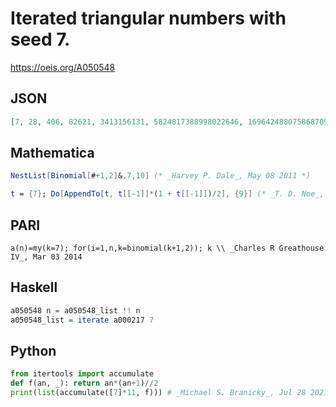 # Iterated triangular numbers with seed 7\.
https://oeis.org/A050548
## JSON
```JSON
[7, 28, 406, 82621, 3413156131, 5824817388998022646, 16964248807586870937449001943463431981, 143892868802856286225154411591351342616163027795335641150249224655238508171]
```
## Mathematica
```Mathematica
NestList[Binomial[#+1,2]&,7,10] (* _Harvey P. Dale_, May 08 2011 *)
```
```Mathematica
t = {7}; Do[AppendTo[t, t[[-1]]*(1 + t[[-1]])/2], {9}] (* _T. D. Noe_, Mar 03 2014 *)
```
## PARI
```PARI
a(n)=my(k=7); for(i=1,n,k=binomial(k+1,2)); k \\ _Charles R Greathouse IV_, Mar 03 2014
```
## Haskell
```Haskell
a050548 n = a050548_list !! n
a050548_list = iterate a000217 7
```
## Python
```Python
from itertools import accumulate
def f(an, _): return an*(an+1)//2
print(list(accumulate([7]*11, f))) # _Michael S. Branicky_, Jul 28 2021
```
